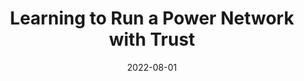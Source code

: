 ---
title: "Learning to Run a Power Network with Trust"
collection: publications
category: manuscripts
permalink: /publication/2022-08-01-learning-run-power-network
excerpt: "This paper addresses the challenge of training power network operators to manage systems reliably under uncertainty. It introduces a framework for learning operational trust through data-driven models and simulations."
date: 2022-08-01
venue: "Electric Power Systems Research"
paperurl: https://doi.org/10.1016/j.epsr.2022.108487
citation: "Marot, A., Donnot, B., Chaouache, K., Kelly, A., & Cremer, J. L. (2022). 'Learning to Run a Power Network with Trust.' Electric Power Systems Research, 212, 108487."
---